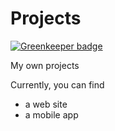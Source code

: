 # Projects

[![Greenkeeper badge](https://badges.greenkeeper.io/Starbeuck/Projects.svg)](https://greenkeeper.io/)

My own projects

Currently, you can find 
- a web site
- a mobile app

